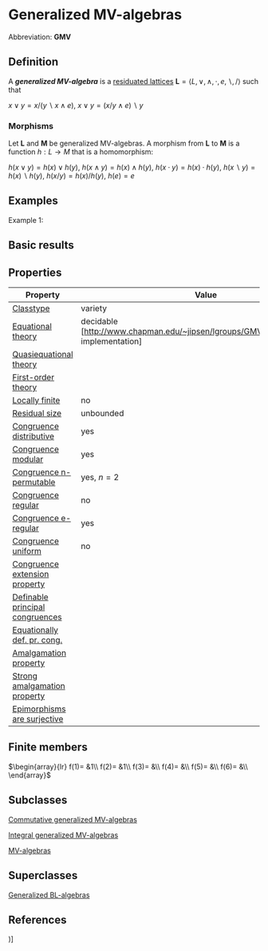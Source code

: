 # Generalized MV-algebras

Abbreviation: **GMV**

## Definition
A ***generalized MV-algebra*** is a [residuated lattices](residuated_lattices.md) 
$\mathbf{L}=\langle L,\vee, \wedge, \cdot, e, \backslash, /\rangle$ such that

$x\vee y=x/(y\backslash x\wedge e)$, $x\vee y=(x/y\wedge e)\backslash y$

### Morphisms
Let $\mathbf{L}$ and $\mathbf{M}$ be generalized MV-algebras. A
morphism from $\mathbf{L}$ to $\mathbf{M}$ is a function $h:L\rightarrow M$
that is a homomorphism: 

$h(x\vee y)=h(x)\vee h(y)$, $h(x\wedge y)=h(x)\wedge h(y)$, 
$h(x\cdot y)=h(x)\cdot h(y)$, $h(x\backslash
y)=h(x)\backslash h(y)$, $h(x/y)=h(x)/h(y)$, $h(e)=e$

## Examples
Example 1: 

## Basic results


## Properties


|Property|Value|
|---|---|
|[Classtype](classtype.md)  |variety |
|[Equational theory](equational_theory.md)  |decidable [http://www.chapman.edu/~jipsen/lgroups/GMVDecisionProc.html implementation] |
|[Quasiequational theory](quasiequational_theory.md)  | |
|[First-order theory](first-order_theory.md)  | |
|[Locally finite](locally_finite.md)  |no |
|[Residual size](residual_size.md)  |unbounded |
|[Congruence distributive](congruence_distributive.md)  |yes |
|[Congruence modular](congruence_modular.md)  |yes |
|[Congruence n-permutable](congruence_n-permutable.md)  |yes, $n=2$ |
|[Congruence regular](congruence_regular.md)  |no |
|[Congruence e-regular](congruence_e-regular.md)  |yes |
|[Congruence uniform](congruence_uniform.md)  |no |
|[Congruence extension property](congruence_extension_property.md)  | |
|[Definable principal congruences](definable_principal_congruences.md)  | |
|[Equationally def. pr. cong.](equationally_def._pr._cong..md)  | |
|[Amalgamation property](amalgamation_property.md)  | |
|[Strong amalgamation property](strong_amalgamation_property.md)  | |
|[Epimorphisms are surjective](epimorphisms_are_surjective.md)  | |

## Finite members

$\begin{array}{lr}
f(1)= &1\\
f(2)= &1\\
f(3)= &\\
f(4)= &\\
f(5)= &\\
f(6)= &\\
\end{array}$

## Subclasses

[Commutative generalized MV-algebras](commutative_generalized_mv-algebras.md) 

[Integral generalized MV-algebras](integral_generalized_mv-algebras.md) 

[MV-algebras](mv-algebras.md) 


## Superclasses
[Generalized BL-algebras](generalized_bl-algebras.md) 


## References


)]